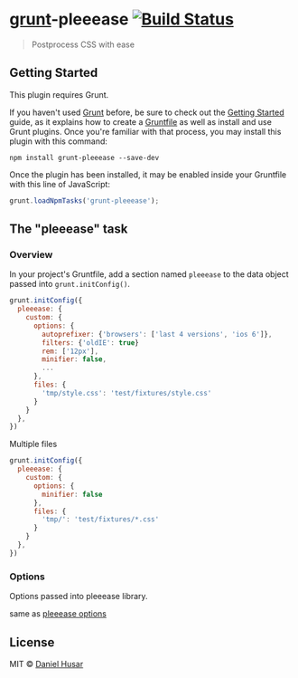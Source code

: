 # [grunt](http://gruntjs.com/)-pleeease [![Build Status](https://secure.travis-ci.org/danielhusar/grunt-pleeease.svg?branch=master)](http://travis-ci.org/danielhusar/grunt-pleeease)

> Postprocess CSS with ease

## Getting Started
This plugin requires Grunt.

If you haven't used [Grunt](http://gruntjs.com/) before, be sure to check out the [Getting Started](http://gruntjs.com/getting-started) guide, as it explains how to create a [Gruntfile](http://gruntjs.com/sample-gruntfile) as well as install and use Grunt plugins. Once you're familiar with that process, you may install this plugin with this command:

```shell
npm install grunt-pleeease --save-dev
```

Once the plugin has been installed, it may be enabled inside your Gruntfile with this line of JavaScript:

```js
grunt.loadNpmTasks('grunt-pleeease');
```

## The "pleeease" task

### Overview
In your project's Gruntfile, add a section named `pleeease` to the data object passed into `grunt.initConfig()`.

```js
grunt.initConfig({
  pleeease: {
    custom: {
      options: {
        autoprefixer: {'browsers': ['last 4 versions', 'ios 6']},
        filters: {'oldIE': true}
        rem: ['12px'],
        minifier: false,
        ...
      },
      files: {
        'tmp/style.css': 'test/fixtures/style.css'
      }
    }
  },
})
```

Multiple files
```js
grunt.initConfig({
  pleeease: {
    custom: {
      options: {
        minifier: false
      },
      files: {
        'tmp/': 'test/fixtures/*.css'
      }
    }
  },
})
```

### Options

Options passed into pleeease library.

same as [pleeease options](http://pleeease.io/docs/#features)

## License

MIT © [Daniel Husar](https://github.com/danielhusar)
